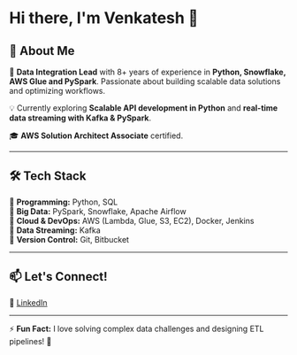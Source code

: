 # Hi there, I'm Venkatesh 👋  

## 🚀 About Me  
🎯 **Data Integration Lead** with 8+ years of experience in **Python, Snowflake, AWS Glue and PySpark**. Passionate about building scalable data solutions and optimizing workflows.  

💡 Currently exploring **Scalable API development in Python** and **real-time data streaming with Kafka & PySpark**.  

🎓 **AWS Solution Architect Associate** certified.  

---

## 🛠️ Tech Stack  
🔹 **Programming:** Python, SQL  
🔹 **Big Data:** PySpark, Snowflake, Apache Airflow  
🔹 **Cloud & DevOps:** AWS (Lambda, Glue, S3, EC2), Docker, Jenkins  
🔹 **Data Streaming:** Kafka  
🔹 **Version Control:** Git, Bitbucket  

---

## 📫 Let's Connect!  
🔗 [LinkedIn](www.linkedin.com/in/venkatesh-shankar-10398773)

---

⚡ **Fun Fact:** I love solving complex data challenges and designing ETL pipelines! 🚀
